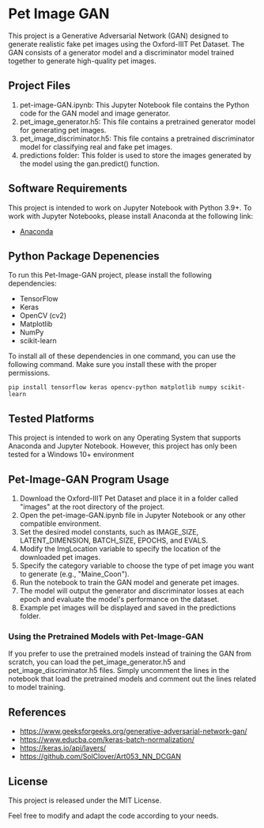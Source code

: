 # Pet Image GAN
This project is a Generative Adversarial Network (GAN) designed to generate realistic fake pet images using the Oxford-IIIT Pet Dataset. The GAN consists of a generator model and a discriminator model trained together to generate high-quality pet images.

## Project Files
1. pet-image-GAN.ipynb: This Jupyter Notebook file contains the Python code for the GAN model and image generator.
2. pet_image_generator.h5: This file contains a pretrained generator model for generating pet images.
3. pet_image_discriminator.h5: This file contains a pretrained discriminator model for classifying real and fake pet images.
4. predictions folder: This folder is used to store the images generated by the model using the gan.predict() function.

## Software Requirements
This project is intended to work on Jupyter Notebook with Python 3.9+. To work with Jupyter Notebooks, please install Anaconda at the following link:
- [Anaconda](https://www.anaconda.com/download/)


## Python Package Depenencies
To run this Pet-Image-GAN project, please install the following dependencies:
- TensorFlow
- Keras
- OpenCV (cv2)
- Matplotlib
- NumPy
- scikit-learn

To install all of these dependencies in one command, you can use the following command. Make sure you install these with the proper permissions.
```
pip install tensorflow keras opencv-python matplotlib numpy scikit-learn
```

## Tested Platforms
This project is intended to work on any Operating System that supports Anaconda and Jupyter Notebook. However, this project has only been tested for a Windows 10+ environment


## Pet-Image-GAN Program Usage
1. Download the Oxford-IIIT Pet Dataset and place it in a folder called "images" at the root directory of the project.
2. Open the pet-image-GAN.ipynb file in Jupyter Notebook or any other compatible environment.
3. Set the desired model constants, such as IMAGE_SIZE, LATENT_DIMENSION, BATCH_SIZE, EPOCHS, and EVALS.
4. Modify the ImgLocation variable to specify the location of the downloaded pet images.
5. Specify the category variable to choose the type of pet image you want to generate (e.g., "Maine_Coon").
6. Run the notebook to train the GAN model and generate pet images.
7. The model will output the generator and discriminator losses at each epoch and evaluate the model's performance on the dataset.
8. Example pet images will be displayed and saved in the predictions folder.

### Using the Pretrained Models with Pet-Image-GAN
If you prefer to use the pretrained models instead of training the GAN from scratch, you can load the pet_image_generator.h5 and pet_image_discriminator.h5 files. Simply uncomment the lines in the notebook that load the pretrained models and comment out the lines related to model training.

## References
- https://www.geeksforgeeks.org/generative-adversarial-network-gan/
- https://www.educba.com/keras-batch-normalization/
- https://keras.io/api/layers/
- https://github.com/SolClover/Art053_NN_DCGAN


## License
This project is released under the MIT License.

Feel free to modify and adapt the code according to your needs.
